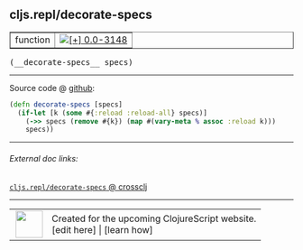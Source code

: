 ## cljs.repl/decorate-specs



 <table border="1">
<tr>
<td>function</td>
<td><a href="https://github.com/cljsinfo/cljs-api-docs/tree/0.0-3148"><img valign="middle" alt="[+] 0.0-3148" title="Added in 0.0-3148" src="https://img.shields.io/badge/+-0.0--3148-lightgrey.svg"></a> </td>
</tr>
</table>


 <samp>
(__decorate-specs__ specs)<br>
</samp>

---







Source code @ [github](https://github.com/clojure/clojurescript/blob/r3308/src/main/clojure/cljs/repl.cljc#L564-L567):

```clj
(defn decorate-specs [specs]
  (if-let [k (some #{:reload :reload-all} specs)]
    (->> specs (remove #{k}) (map #(vary-meta % assoc :reload k)))
    specs))
```

<!--
Repo - tag - source tree - lines:

 <pre>
clojurescript @ r3308
└── src
    └── main
        └── clojure
            └── cljs
                └── <ins>[repl.cljc:564-567](https://github.com/clojure/clojurescript/blob/r3308/src/main/clojure/cljs/repl.cljc#L564-L567)</ins>
</pre>

-->

---



###### External doc links:

[`cljs.repl/decorate-specs` @ crossclj](http://crossclj.info/fun/cljs.repl/decorate-specs.html)<br>

---

 <table>
<tr><td>
<img valign="middle" align="right" width="48px" src="http://i.imgur.com/Hi20huC.png">
</td><td>
Created for the upcoming ClojureScript website.<br>
[edit here] | [learn how]
</td></tr></table>

[edit here]:https://github.com/cljsinfo/cljs-api-docs/blob/master/cljsdoc/cljs.repl_decorate-specs.cljsdoc
[learn how]:https://github.com/cljsinfo/cljs-api-docs/wiki/cljsdoc-files

<!--

This information was too distracting to show to readers, but I'll leave it
commented here since it is helpful to:

- pretty-print the data used to generate this document
- and show how to retrieve that data



The API data for this symbol:

```clj
{:ns "cljs.repl",
 :name "decorate-specs",
 :type "function",
 :signature ["[specs]"],
 :source {:code "(defn decorate-specs [specs]\n  (if-let [k (some #{:reload :reload-all} specs)]\n    (->> specs (remove #{k}) (map #(vary-meta % assoc :reload k)))\n    specs))",
          :title "Source code",
          :repo "clojurescript",
          :tag "r3308",
          :filename "src/main/clojure/cljs/repl.cljc",
          :lines [564 567]},
 :full-name "cljs.repl/decorate-specs",
 :full-name-encode "cljs.repl_decorate-specs",
 :history [["+" "0.0-3148"]]}

```

Retrieve the API data for this symbol:

```clj
;; from Clojure REPL
(require '[clojure.edn :as edn])
(-> (slurp "https://raw.githubusercontent.com/cljsinfo/cljs-api-docs/catalog/cljs-api.edn")
    (edn/read-string)
    (get-in [:symbols "cljs.repl/decorate-specs"]))
```

-->
